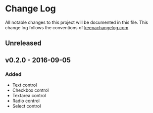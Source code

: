 Change Log
==========

All notable changes to this project will be documented in this file. This change
log follows the conventions of [keepachangelog.com](http://keepachangelog.com/).

Unreleased
----------

v0.2.0 - 2016-09-05
-------------------

### Added

- Text control
- Checkbox control
- Textarea control
- Radio control
- Select control
